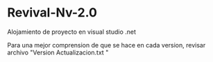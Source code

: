 # Revival-Nv-2.0
Alojamiento de proyecto en visual studio .net

Para una mejor comprension de que se hace en cada version, revisar archivo "Version Actualizacion.txt
"
